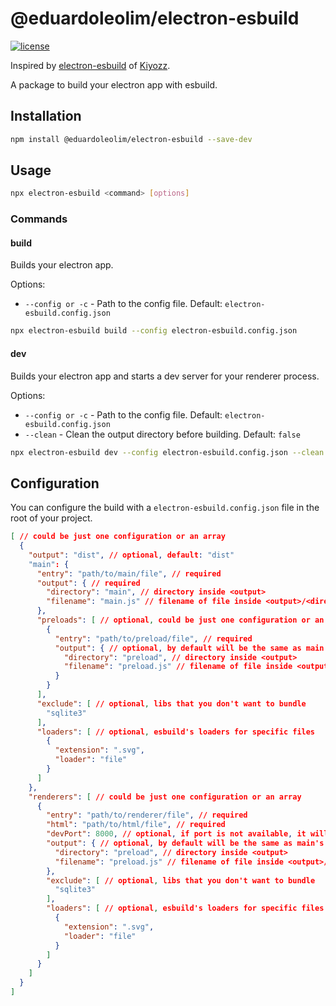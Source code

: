 # @eduardoleolim/electron-esbuild

[![license](https://img.shields.io/badge/license-MIT-blue.svg)](https://github.com/eduardoleolim/electron-esbuild/blob/master/LICENSE)

Inspired by [electron-esbuild](https://github.com/Kiyozz/electron-esbuild) of [Kiyozz](https://github.com/Kiyozz).

A package to build your electron app with esbuild.

## Installation

```bash
npm install @eduardoleolim/electron-esbuild --save-dev
```

## Usage

```bash
npx electron-esbuild <command> [options]
```

### Commands

#### build

Builds your electron app.

Options:

- `--config or -c` - Path to the config file. Default: `electron-esbuild.config.json`

```bash
npx electron-esbuild build --config electron-esbuild.config.json
```

#### dev

Builds your electron app and starts a dev server for your renderer process.

Options:

- `--config or -c` - Path to the config file. Default: `electron-esbuild.config.json`
- `--clean` - Clean the output directory before building. Default: `false`

```bash
npx electron-esbuild dev --config electron-esbuild.config.json --clean
```

## Configuration

You can configure the build with a `electron-esbuild.config.json` file in the root of your project.

```json lines
[ // could be just one configuration or an array
  {
    "output": "dist", // optional, default: "dist"
    "main": {
      "entry": "path/to/main/file", // required
      "output": { // required
        "directory": "main", // directory inside <output>
        "filename": "main.js" // filename of file inside <output>/<directory>
      },
      "preloads": [ // optional, could be just one configuration or an array
        {
          "entry": "path/to/preload/file", // required
          "output": { // optional, by default will be the same as main's output
            "directory": "preload", // directory inside <output>
            "filename": "preload.js" // filename of file inside <output>/<directory>
          }
        }
      ],
      "exclude": [ // optional, libs that you don't want to bundle
        "sqlite3"
      ],
      "loaders": [ // optional, esbuild's loaders for specific files
        {
          "extension": ".svg",
          "loader": "file"
        }
      ]
    },
    "renderers": [ // could be just one configuration or an array
      {
        "entry": "path/to/renderer/file", // required
        "html": "path/to/html/file", // required
        "devPort": 8000, // optional, if port is not available, it will try the next one
        "output": { // optional, by default will be the same as main's output
          "directory": "preload", // directory inside <output>
          "filename": "preload.js" // filename of file inside <output>/<directory>
        },
        "exclude": [ // optional, libs that you don't want to bundle
          "sqlite3"
        ],
        "loaders": [ // optional, esbuild's loaders for specific files
          {
            "extension": ".svg",
            "loader": "file"
          }
        ]
      }
    ]
  }
]
```



